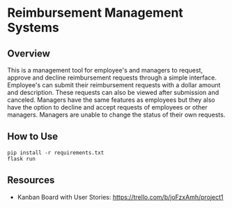 # Reimbursement Management Systems

## Overview

This is a management tool for employee's and managers to request, approve and decline reimbursement requests through a simple interface. Employee's can submit their reimbursement requests with a dollar amount and description. These requests can also be viewed after submission and canceled. Managers have the same features as employees but they also have the option to decline and accept requests of employees or other managers. Managers are unable to change the status of their own requests.

## How to Use
    pip install -r requirements.txt
    flask run

## Resources

- Kanban Board with User Stories:
    https://trello.com/b/joFzxAmh/project1

